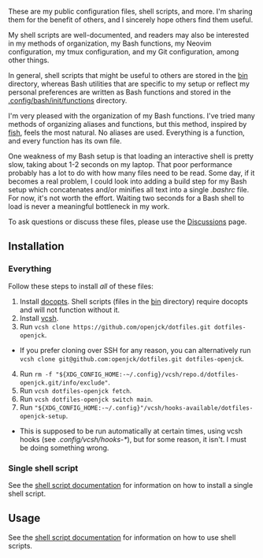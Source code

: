 These are my public configuration files, shell scripts, and more. I'm sharing
them for the benefit of others, and I sincerely hope others find them useful.

My shell scripts are well-documented, and readers may also be interested in my
methods of organization, my Bash functions, my Neovim configuration, my tmux
configuration, and my Git configuration, among other things.

In general, shell scripts that might be useful to others are stored in the
[bin](bin) directory, whereas Bash utilities that are specific to my setup or
reflect my personal preferences are written as Bash functions and stored in the
[.config/bash/init/functions](.config/bash/init/functions) directory.

I'm very pleased with the organization of my Bash functions. I've tried many
methods of organizing aliases and functions, but this method, inspired by
[fish](https://github.com/fish-shell/fish-shell), feels the most natural. No
aliases are used. Everything is a function, and every function has its own file.

One weakness of my Bash setup is that loading an interactive shell is pretty
slow, taking about 1-2 seconds on my laptop. That poor performance probably has
a lot to do with how many files need to be read. Some day, if it becomes a real
problem, I could look into adding a build step for my Bash setup which
concatenates and/or minifies all text into a single _.bashrc_ file. For now,
it's not worth the effort. Waiting two seconds for a Bash shell to load is never
a meaningful bottleneck in my work.

To ask questions or discuss these files, please use the
[Discussions](https://github.com/openjck/dotfiles/discussions) page.

## Installation

### Everything

Follow these steps to install _all_ of these files:

1. Install [docopts](https://github.com/docopt/docopts). Shell scripts (files in
   the [bin](bin) directory) require docopts and will not function without it.
2. Install [vcsh](https://github.com/RichiH/vcsh).
3. Run `vcsh clone https://github.com/openjck/dotfiles.git dotfiles-openjck`.
  * If you prefer cloning over SSH for any reason, you can alternatively run
    `vcsh clone git@github.com:openjck/dotfiles.git dotfiles-openjck`.
4. Run `rm -f "${XDG_CONFIG_HOME:-~/.config}/vcsh/repo.d/dotfiles-openjck.git/info/exclude"`.
5. Run `vcsh dotfiles-openjck fetch`.
6. Run `vcsh dotfiles-openjck switch main`.
7. Run `"${XDG_CONFIG_HOME:-~/.config}"/vcsh/hooks-available/dotfiles-openjck-setup`.
  * This is supposed to be run automatically at certain times, using vcsh hooks
    (see _.config/vcsh/hooks-*_), but for some reason, it isn't. I must be
    doing something wrong.

### Single shell script

See the [shell script documentation](docs/scripts.md#installation) for
information on how to install a single shell script.

## Usage

See the [shell script documentation](docs/scripts.md#usage) for information on
how to use shell scripts.
